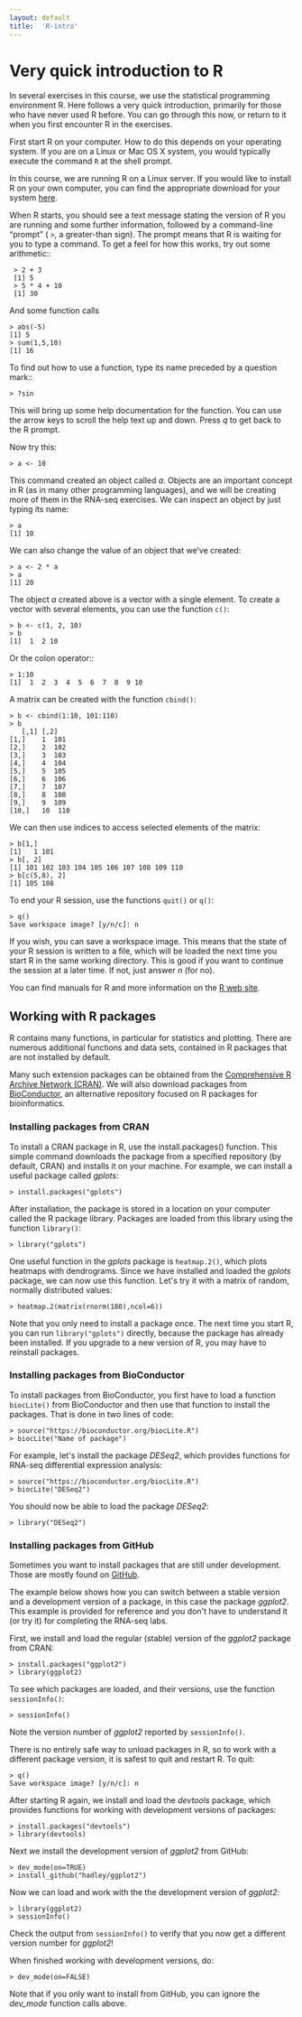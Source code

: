 ```yaml
---
layout: default
title:  'R-intro'
---
```


# Very quick introduction to R

In several exercises in this course, we use the statistical
programming environment R. Here follows a very quick introduction,
primarily for those who have never used R before. You can go through
this now, or return to it when you first encounter R in the exercises.

First start R on your computer. How to do this depends on your
operating system. If you are on a Linux or Mac OS X system, you would
typically execute the command ``R`` at the shell prompt.

In this course, we are running R on a Linux server. If you would like
to install R on your own computer, you can find the appropriate
download for your system [here](http://ftp.acc.umu.se/mirror/CRAN/).

When R starts, you should see a text message stating the version of
R you are running and some further information, followed by a
command-line “prompt” ( ``>``, a greater-than sign). The prompt means that
R is waiting for you to type a command. To get a feel for how this
works, try out some arithmetic::

	 > 2 + 3
	 [1] 5
	 > 5 * 4 + 10
	 [1] 30

And some function calls

	> abs(-5)
	[1] 5
	> sum(1,5,10)
	[1] 16

To find out how to use a function, type its name preceded by a question mark::

	> ?sin

This will bring up some help documentation for the function. You can
use the arrow keys to scroll the help text up and down. Press *q* to get
back to the R prompt.

Now try this:
	
	> a <- 10

This command created an object called *a*. Objects are an important
concept in R (as in many other programming languages), and we will be
creating more of them in the RNA-seq exercises. We can inspect an
object by just typing its name:
	
	> a
	[1] 10

We can also change the value of an object that we’ve created:

	> a <- 2 * a	
	> a
	[1] 20

The object *a* created above is a vector with a single element. To
create a vector with several elements, you can use the function `c()`:


	> b <- c(1, 2, 10)
	> b
	[1]  1  2 10

Or the colon operator::

	> 1:10
	[1]  1  2  3  4  5  6  7  8  9 10

A matrix can be created with the function `cbind()`:

	> b <- cbind(1:10, 101:110)
	> b
       [,1] [,2]
	[1,]    1  101
	[2,]    2  102
	[3,]    3  103
	[4,]    4  104
	[5,]    5  105
	[6,]    6  106
	[7,]    7  107
	[8,]    8  108
	[9,]    9  109
	[10,]   10  110

We can then use indices to access selected elements of the matrix:

	> b[1,]
	[1]   1 101
	> b[, 2]
	[1] 101 102 103 104 105 106 107 108 109 110
	> b[c(5,8), 2]
	[1] 105 108

To end your R session, use the functions `quit()` or `q()`:
 
	> q()
	Save workspace image? [y/n/c]: n

If you wish, you can save a workspace image. This means that the state of your R session is written to a file, which will be loaded the next time you start R in the same working directory. This is good if you want to continue the session at a later time. If not, just answer *n* (for no).

You can find manuals for R and more information on the [R web site](http://www.r-project.org/).

## Working with R packages

R contains many functions, in particular for statistics and
plotting. There are numerous additional functions and data sets,
contained in R packages that are not installed by default.

Many such extension packages can be obtained from the
[Comprehensive R Archive Network (CRAN)](https://cran.r-project.org/web/packages/index.html).
We will also download packages from [BioConductor](http://www.bioconductor.org), an alternative
repository focused on R packages for bioinformatics.

### Installing packages from CRAN

To install a CRAN package in R, use the install.packages() function. This simple command downloads the package from a specified repository (by default, CRAN) and installs it on your machine. For example, we can install a useful package called *gplots*:

	> install.packages("gplots")

After installation, the package is stored in a location on your computer called the R package library. Packages are loaded from this library using the function `library()`:

	> library("gplots")

One useful function in the *gplots* package is `heatmap.2()`, which plots heatmaps with dendrograms. Since we have installed and loaded the *gplots* package, we can now use this function. Let's try it with a matrix of random, normally distributed values:

	> heatmap.2(matrix(rnorm(180),ncol=6))

Note that you only need to install a package once. The next time you start R, you can run `library("gplots")` directly, because the package has already been installed. If you upgrade to a new version of R, you may have to reinstall packages.

### Installing packages from BioConductor

To install packages from BioConductor, you first have to load a function `biocLite()` from BioConductor and then use that function to install the packages.
That is done in two lines of code:

	> source("https://bioconductor.org/biocLite.R")
	> biocLite("Name of package")

For example, let's install the package *DESeq2*, which provides functions for RNA-seq differential expression analysis:
	
	> source("https://bioconductor.org/biocLite.R")
	> biocLite("DESeq2")

You should now be able to load the package *DESeq2*:

	> library("DESeq2")

### Installing packages from GitHub

Sometimes you want to install packages that are still under development. Those are mostly found on [GitHub](https://github.com).

The example below shows how you can switch between a stable version and a development version of a package, in this case the package *ggplot2*.
This example is provided for reference and you don't have to understand it (or try it) for completing the RNA-seq labs.

First, we install and load the regular (stable) version of the *ggplot2* package from CRAN:

	> install.packages("ggplot2")
	> library(ggplot2)

To see which packages are loaded, and their versions, use the function `sessionInfo()`:

	> sessionInfo()

Note the version number of *ggplot2* reported by `sessionInfo()`.

There is no entirely safe way to unload packages in R, so to work with a different package version, it is safest to quit and restart R. To quit:

	> q()
	Save workspace image? [y/n/c]: n

After starting R again, we install and load the *devtools* package, which provides functions for working with development versions of packages:

	> install.packages("devtools")
	> library(devtools)

Next we install the development version of *ggplot2* from GitHub:

	> dev_mode(on=TRUE)
	> install_github("hadley/ggplot2")

Now we can load and work with the the development version of *ggplot2*:

	> library(ggplot2)
	> sessionInfo()

Check the output from `sessionInfo()` to verify that you now get a different version number for *ggplot2*!

When finished working with development versions, do:

	> dev_mode(on=FALSE)

Note that if you only want to install from GitHub, you can ignore the *dev_mode* function calls above.
